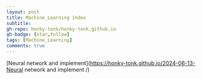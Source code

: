 ```yaml
---
layout: post
title: Machine_Learning index
subtitle: 
gh-repo: honky-tonk/honky-tonk.github.io
gh-badge: [star,follow]
tags: [Machine_Learning]
comments: true
---
```

<!-- [Prometheus Series 1 --- Installation](https://honky-tonk.github.io/2023-10-11-Prometheus-Series-1-Installation/)

[Prometheus Series 2 --- monitor your node!!!](https://honky-tonk.github.io/2023-10-12-Prometheus-Series-2-monitor-your-node/)

[Prometheus Series 3 --- prometheus federated](https://honky-tonk.github.io/2023-10-17-Prometheus-Series-3-prometheus-federated/) -->
[Neural network and implement](https://honky-tonk.github.io/2024-06-13-Neural network and implement /) 
